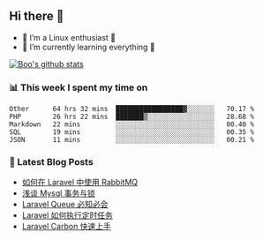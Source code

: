 ## Hi there 👋
* 🔭 I’m a Linux enthusiast 🐧️
* 🏃️ I’m currently learning everything 🏃️

[![Boo's github stats](https://github-readme-stats.vercel.app/api?username=0xAiKang)](https://github.com/anuraghazra/github-readme-stats)

<!-- [![Most Used Langs](https://github-readme-stats.vercel.app/api/top-langs/?username=0xAiKang)](https://github.com/anuraghazra/github-readme-stats) -->

### 📊 This week I spent my time on
<!--START_SECTION:waka-->
```text
Other      64 hrs 32 mins  █████████████████▓░░░░░░░   70.17 % 
PHP        26 hrs 22 mins  ███████▒░░░░░░░░░░░░░░░░░   28.68 % 
Markdown   22 mins         ░░░░░░░░░░░░░░░░░░░░░░░░░   00.40 % 
SQL        19 mins         ░░░░░░░░░░░░░░░░░░░░░░░░░   00.35 % 
JSON       11 mins         ░░░░░░░░░░░░░░░░░░░░░░░░░   00.21 % 
```
<!--END_SECTION:waka-->

### 📕 Latest Blog Posts
<!-- BLOG-POST-LIST:START -->
- [如何在 Laravel 中使用 RabbitMQ](https://www.0x2beace.com/how-to-use-rabbitmq-in-laravel/)
- [浅谈 Mysql 事务与锁](https://www.0x2beace.com/talking-about-mysql-transaction-and-lock/)
- [Laravel Queue 必知必会](https://www.0x2beace.com/laravel-queue-must-know-and-know/)
- [Laravel 如何执行定时任务](https://www.0x2beace.com/how-does-laravel-perform-timing-tasks/)
- [Laravel Carbon 快速上手](https://www.0x2beace.com/laravel-carbon-quick-start/)
<!-- BLOG-POST-LIST:END -->

